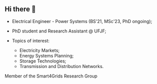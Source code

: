 ## Hi there 👋

 - Electrical Engineer - Power Systems (BS'21, MSc'23, PhD ongoing);
 - PhD student and Research Assistant @ UFJF;

 - Topics of interest:
   - Electricity Markets;
   - Energy Systems Planning;
   - Storage Technologies;
   - Transmission and Distribution Networks.

Member of the Smart4Grids Research Group

<!--

**pdrpeters/pdrpeters** is a ✨ _special_ ✨ repository because its `README.md` (this file) appears on your GitHub profile.

Here are some ideas to get you started:

- 🔭 I’m currently working on ...
- 🌱 I’m currently learning ...
- 👯 I’m looking to collaborate on ...
- 🤔 I’m looking for help with ...
- 💬 Ask me about ...
- 📫 How to reach me: ...
- 😄 Pronouns: ...
- ⚡ Fun fact: ...
-->
